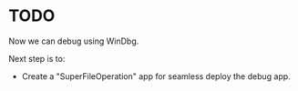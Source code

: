 # TODO

Now we can debug using WinDbg.

Next step is to:
- Create a "SuperFileOperation" app for seamless deploy the debug app.

